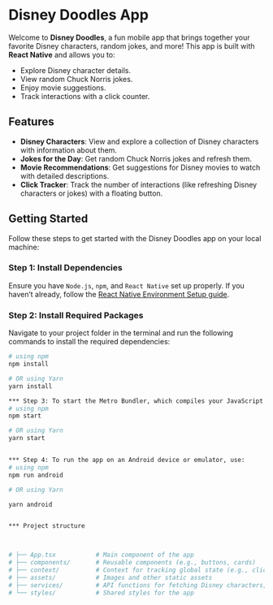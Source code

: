 # Disney Doodles App

Welcome to **Disney Doodles**, a fun mobile app that brings together your favorite Disney characters, random jokes, and more! This app is built with **React Native** and allows you to:

- Explore Disney character details.
- View random Chuck Norris jokes.
- Enjoy movie suggestions.
- Track interactions with a click counter.

## Features

- **Disney Characters**: View and explore a collection of Disney characters with information about them.
- **Jokes for the Day**: Get random Chuck Norris jokes and refresh them.
- **Movie Recommendations**: Get suggestions for Disney movies to watch with detailed descriptions.
- **Click Tracker**: Track the number of interactions (like refreshing Disney characters or jokes) with a floating button.

## Getting Started

Follow these steps to get started with the Disney Doodles app on your local machine:

### Step 1: Install Dependencies

Ensure you have `Node.js`, `npm`, and `React Native` set up properly. If you haven’t already, follow the [React Native Environment Setup guide](https://reactnative.dev/docs/environment-setup).

### Step 2: Install Required Packages

Navigate to your project folder in the terminal and run the following commands to install the required dependencies:

```bash
# using npm
npm install

# OR using Yarn
yarn install

*** Step 3: To start the Metro Bundler, which compiles your JavaScript code  React Native, run:
# using npm
npm start

# OR using Yarn
yarn start


*** Step 4: To run the app on an Android device or emulator, use:
# using npm
npm run android

# OR using Yarn

yarn android


*** Project structure



# ├── App.tsx           # Main component of the app
# ├── components/       # Reusable components (e.g., buttons, cards)
# ├── context/          # Context for tracking global state (e.g., clicks)
# ├── assets/           # Images and other static assets
# ├── services/         # API functions for fetching Disney characters, jokes, etc.
# └── styles/           # Shared styles for the app
